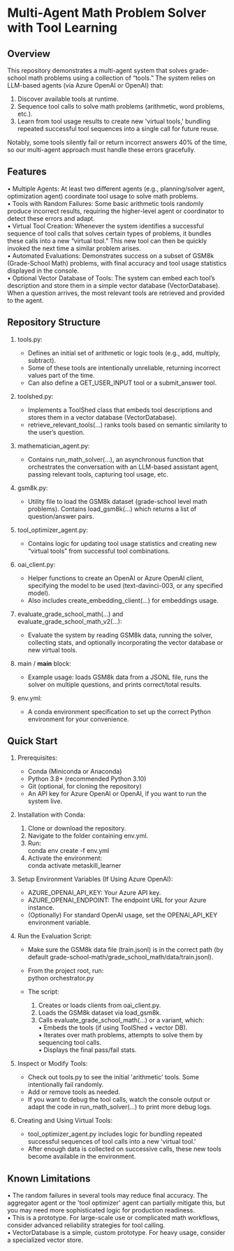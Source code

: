 # Multi-Agent Math Problem Solver with Tool Learning  


## Overview  
This repository demonstrates a multi-agent system that solves grade-school math problems using a collection of “tools.” The system relies on LLM-based agents (via Azure OpenAI or OpenAI) that:  
1. Discover available tools at runtime.  
2. Sequence tool calls to solve math problems (arithmetic, word problems, etc.).  
3. Learn from tool usage results to create new 'virtual tools,' bundling repeated successful tool sequences into a single call for future reuse.  

Notably, some tools silently fail or return incorrect answers 40% of the time, so our multi-agent approach must handle these errors gracefully.  

## Features  
• Multiple Agents: At least two different agents (e.g., planning/solver agent, optimization agent) coordinate tool usage to solve math problems.  
• Tools with Random Failures: Some basic arithmetic tools randomly produce incorrect results, requiring the higher-level agent or coordinator to detect these errors and adapt.  
• Virtual Tool Creation: Whenever the system identifies a successful sequence of tool calls that solves certain types of problems, it bundles these calls into a new “virtual tool.” This new tool can then be quickly invoked the next time a similar problem arises.  
• Automated Evaluations: Demonstrates success on a subset of GSM8k (Grade-School Math) problems, with final accuracy and tool usage statistics displayed in the console.  
• Optional Vector Database of Tools: The system can embed each tool’s description and store them in a simple vector database (VectorDatabase). When a question arrives, the most relevant tools are retrieved and provided to the agent.  

## Repository Structure  
1. tools.py:  
   - Defines an initial set of arithmetic or logic tools (e.g., add, multiply, subtract).  
   - Some of these tools are intentionally unreliable, returning incorrect values part of the time.  
   - Can also define a GET_USER_INPUT tool or a submit_answer tool.  

2. toolshed.py:  
   - Implements a ToolShed class that embeds tool descriptions and stores them in a vector database (VectorDatabase).  
   - retrieve_relevant_tools(...) ranks tools based on semantic similarity to the user’s question.  

3. mathematician_agent.py:  
   - Contains run_math_solver(...), an asynchronous function that orchestrates the conversation with an LLM-based assistant agent, passing relevant tools, capturing tool usage, etc.  

4. gsm8k.py:  
   - Utility file to load the GSM8k dataset (grade-school level math problems). Contains load_gsm8k(...) which returns a list of question/answer pairs.  

5. tool_optimizer_agent.py:  
   - Contains logic for updating tool usage statistics and creating new “virtual tools” from successful tool combinations.  

6. oai_client.py:  
   - Helper functions to create an OpenAI or Azure OpenAI client, specifying the model to be used (text-davinci-003, or any specified model).  
   - Also includes create_embedding_client(...) for embeddings usage.  

7. evaluate_grade_school_math(...) and evaluate_grade_school_math_v2(...):  
   - Evaluate the system by reading GSM8k data, running the solver, collecting stats, and optionally incorporating the vector database or new virtual tools.  

8. main / __main__ block:  
   - Example usage: loads GSM8k data from a JSONL file, runs the solver on multiple questions, and prints correct/total results.  

9. env.yml:  
   - A conda environment specification to set up the correct Python environment for your convenience.  

## Quick Start  
1. Prerequisites:  
   - Conda (Miniconda or Anaconda)  
   - Python 3.8+ (recommended Python 3.10)
   - Git (optional, for cloning the repository)  
   - An API key for Azure OpenAI or OpenAI, if you want to run the system live.  

2. Installation with Conda:  
   1. Clone or download the repository.  
   2. Navigate to the folder containing env.yml.  
   3. Run:  
      conda env create -f env.yml
   4. Activate the environment:  
      conda activate metaskill_learner

3. Setup Environment Variables (If Using Azure OpenAI):  
   - AZURE_OPENAI_API_KEY: Your Azure API key.  
   - AZURE_OPENAI_ENDPOINT: The endpoint URL for your Azure instance.  
   - (Optionally) For standard OpenAI usage, set the OPENAI_API_KEY environment variable.  

4. Run the Evaluation Script:  
   - Make sure the GSM8k data file (train.jsonl) is in the correct path (by default grade-school-math/grade_school_math/data/train.jsonl).  
   - From the project root, run:  
     python orchestrator.py

   - The script:  
     1. Creates or loads clients from oai_client.py.  
     2. Loads the GSM8k dataset via load_gsm8k.  
     3. Calls evaluate_grade_school_math(...) or a variant, which:  
        • Embeds the tools (if using ToolShed + vector DB).  
        • Iterates over math problems, attempts to solve them by sequencing tool calls.  
        • Displays the final pass/fail stats.  

5. Inspect or Modify Tools:  
   - Check out tools.py to see the initial 'arithmetic' tools. Some intentionally fail randomly.  
   - Add or remove tools as needed.  
   - If you want to debug the tool calls, watch the console output or adapt the code in run_math_solver(...) to print more debug logs.  

6. Creating and Using Virtual Tools:  
   - tool_optimizer_agent.py includes logic for bundling repeated successful sequences of tool calls into a new 'virtual tool.'  
   - After enough data is collected on successive calls, these new tools become available in the environment.  

## Known Limitations  
• The random failures in several tools may reduce final accuracy. The aggregator agent or the 'tool optimizer' agent can partially mitigate this, but you may need more sophisticated logic for production readiness.  
• This is a prototype. For large-scale use or complicated math workflows, consider advanced reliability strategies for tool calling.  
• VectorDatabase is a simple, custom prototype. For heavy usage, consider a specialized vector store.